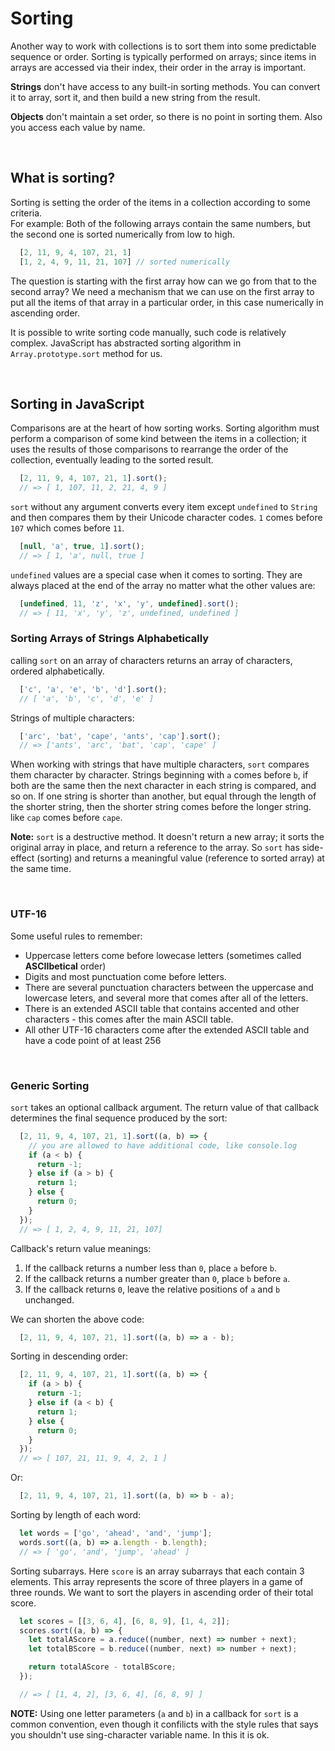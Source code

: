 # Sorting

Another way to work with collections is to sort them into some predictable sequence or order. Sorting is typically performed on arrays; since items in arrays are accessed via their index, their order in the array is important.

**Strings** don't have access to any built-in sorting methods. You can convert it to array, sort it, and then build a new string from the result.

**Objects** don't maintain a set order, so there is no point in sorting them. Also you access each value by name.

&nbsp;

## **What is sorting?**
Sorting is setting the order of the items in a collection according to some criteria.  
For example: Both of the following arrays contain the same numbers, but the second one is sorted numerically from low to high.
```javascript
  [2, 11, 9, 4, 107, 21, 1]
  [1, 2, 4, 9, 11, 21, 107] // sorted numerically
```
The question is starting with the first array how can we go from that to the second array? 
We need a mechanism that we can use on the first array to put all the items of that array in a particular order, in this case numerically in ascending order.

It is possible to write sorting code manually, such code is relatively complex. JavaScript has abstracted sorting algorithm in `Array.prototype.sort` method for us.

&nbsp;

## **Sorting in JavaScript**
Comparisons are at the heart of how sorting works. Sorting algorithm must perform a comparison of some kind between the items in a collection; it uses the results of those comparisons to rearrange the order of the collection, eventually leading to the sorted result.

```javascript
  [2, 11, 9, 4, 107, 21, 1].sort();
  // => [ 1, 107, 11, 2, 21, 4, 9 ]
```
`sort` without any argument converts every item except `undefined` to `String` and then compares them by their Unicode character codes. `1` comes before `107` which comes before `11`.  

```javascript
  [null, 'a', true, 1].sort();
  // => [ 1, 'a', null, true ]
```
`undefined` values are a special case when it comes to sorting. They are always placed at the end of the array no matter what the other values are:
```javascript
  [undefined, 11, 'z', 'x', 'y', undefined].sort();
  // => [ 11, 'x', 'y', 'z', undefined, undefined ]
```

### Sorting Arrays of Strings Alphabetically
calling `sort` on an array of characters returns an array of characters, ordered alphabetically.
```javascript
  ['c', 'a', 'e', 'b', 'd'].sort();
  // [ 'a', 'b', 'c', 'd', 'e' ]
```
Strings of multiple characters:
```javascript
  ['arc', 'bat', 'cape', 'ants', 'cap'].sort();
  // => ['ants', 'arc', 'bat', 'cap', 'cape' ]
```
When working with strings that have multiple characters, `sort` compares them character by character. Strings beginning with `a` comes before `b`, if both are the same then the next character in each string is compared, and so on. If one string is shorter than another, but equal through the length of the shorter string, then the shorter string comes before the longer string. like `cap` comes before `cape`.

**Note:** `sort` is a destructive method. It doesn't return a new array; it sorts the original array in place, and return a reference to the array. So `sort` has side-effect (sorting) and returns a meaningful value (reference to sorted array) at the same time.

&nbsp;

### UTF-16
Some useful rules to remember:
- Uppercase letters come before lowecase letters (sometimes called **ASCIIbetical** order)
- Digits and most punctuation come before letters.
- There are several punctuation characters between the uppercase and lowercase leters, and several more that comes after all of the letters.
- There is an extended ASCII table that contains accented and other characters - this comes after the main ASCII table.
- All other UTF-16 characters come after the extended ASCII table and have a code point of at least 256

&nbsp;

### Generic Sorting
`sort` takes an optional callback argument. The return value of that callback determines the final sequence produced by the sort:
```javascript
  [2, 11, 9, 4, 107, 21, 1].sort((a, b) => {
    // you are allowed to have additional code, like console.log
    if (a < b) {
      return -1;
    } else if (a > b) {
      return 1;
    } else {
      return 0;
    }
  });
  // => [ 1, 2, 4, 9, 11, 21, 107]
```
Callback's return value meanings:  
1. If the callback returns a number less than `0`, place `a` before `b`.
2. If the callback returns a number greater than `0`, place `b` before `a`.
3. If the callback returns `0`, leave the relative positions of `a` and `b` unchanged.

We can shorten the above code:
```javascript
  [2, 11, 9, 4, 107, 21, 1].sort((a, b) => a - b);
```

Sorting in descending order:
```javascript
  [2, 11, 9, 4, 107, 21, 1].sort((a, b) => {
    if (a > b) {
      return -1;
    } else if (a < b) {
      return 1;
    } else {
      return 0;
    }
  });
  // => [ 107, 21, 11, 9, 4, 2, 1 ]
```
Or:
```javascript
  [2, 11, 9, 4, 107, 21, 1].sort((a, b) => b - a);
```

Sorting by length of each word:
```javascript
  let words = ['go', 'ahead', 'and', 'jump'];
  words.sort((a, b) => a.length - b.length);
  // => [ 'go', 'and', 'jump', 'ahead' ]
```
Sorting subarrays. Here `score` is an array subarrays that each contain 3 elements. This array represents the score of three players in a game of three rounds. We want to sort the players in ascending order of their total score.
```javascript
  let scores = [[3, 6, 4], [6, 8, 9], [1, 4, 2]];
  scores.sort((a, b) => {
    let totalAScore = a.reduce((number, next) => number + next);
    let totalBScore = b.reduce((number, next) => number + next);

    return totalAScore - totalBScore;
  });

  // => [ [1, 4, 2], [3, 6, 4], [6, 8, 9] ]
```

**NOTE:** Using one letter parameters (`a` and `b`) in a callback for `sort` is a common convention, even though it confilicts with the style rules that says you shouldn't use sing-character variable name. In this it is ok.